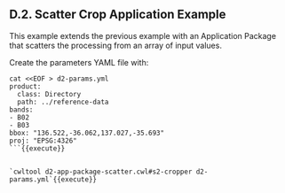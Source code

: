 ## D.2. Scatter Crop Application Example

This example extends the previous example with an Application Package that scatters the processing from an array of input values.

Create the parameters YAML file with:

```
cat <<EOF > d2-params.yml
product:
  class: Directory
  path: ../reference-data
bands:
- B02
- B03
bbox: "136.522,-36.062,137.027,-35.693"
proj: "EPSG:4326"
```{{execute}}


`cwltool d2-app-package-scatter.cwl#s2-cropper d2-params.yml`{{execute}}